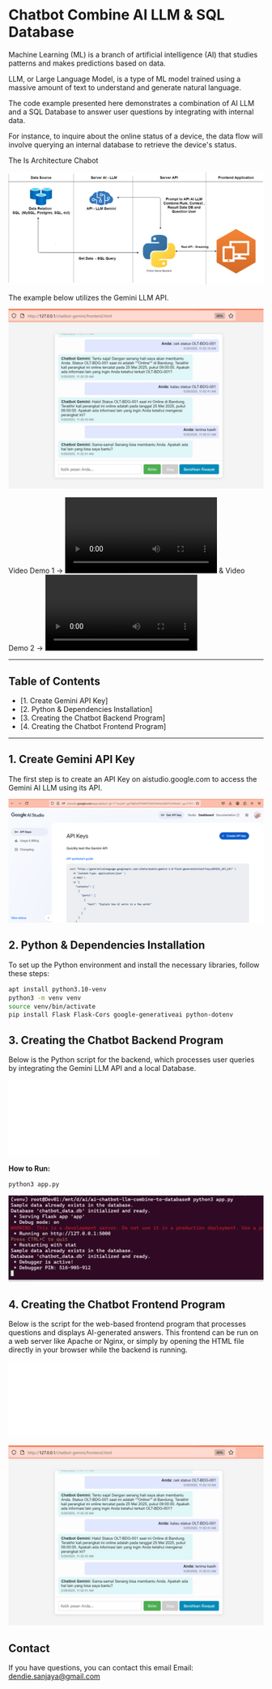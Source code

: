 # Chatbot Combine AI LLM & SQL Database

Machine Learning (ML) is a branch of artificial intelligence (AI) that studies patterns and makes predictions based on data.

LLM, or Large Language Model, is a type of ML model trained using a massive amount of text to understand and generate natural language.

The code example presented here demonstrates a combination of AI LLM and a SQL Database to answer user questions by integrating with internal data.

For instance, to inquire about the online status of a device, the data flow will involve querying an internal database to retrieve the device's status.

The Is Architecture Chabot

![Screen Shoot Chatbot](./ss/architecture.png)


The example below utilizes the Gemini LLM API.

![Screen Shoot Chatbot](./ss/ss-chatbot.jpg)


Video Demo  1 -> ![Video Demo - Chatbot](./ss/demo.mp4) & Video Demo  2 -> ![Vidoe Demo - Shell](./ss/demo-2.mp4)

-----

## Table of Contents

  * [1. Create Gemini API Key]
  * [2. Python & Dependencies Installation]
  * [3. Creating the Chatbot Backend Program]
  * [4. Creating the Chatbot Frontend Program]

-----

## 1\. Create Gemini API Key

The first step is to create an API Key on aistudio.google.com to access the Gemini AI LLM using its API.

![Code Program](./ss/1.png)

## 2\. Python & Dependencies Installation

To set up the Python environment and install the necessary libraries, follow these steps:

```bash
apt install python3.10-venv
python3 -m venv venv
source venv/bin/activate
pip install Flask Flask-Cors google-generativeai python-dotenv
```

## 3\. Creating the Chatbot Backend Program

Below is the Python script for the backend, which processes user queries by integrating the Gemini LLM API and a local Database.

![Code Program Backend](./app.py)

**How to Run:**

```bash
python3 app.py
```

![ss](./ss/2.png)


## 4\. Creating the Chatbot Frontend Program

Below is the script for the web-based frontend program that processes questions and displays AI-generated answers. This frontend can be run on a web server like Apache or Nginx, or simply by opening the HTML file directly in your browser while the backend is running.

![Code Program Frontend](./frontend.html)

![ss](./ss/ss-chatbot.jpg)

## Contact

If you have questions, you can contact this email
Email: dendie.sanjaya@gmail.com